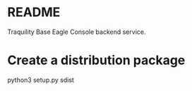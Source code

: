 # README #

Traquility Base Eagle Console backend service.






# Create a distribution package
python3 setup.py sdist




